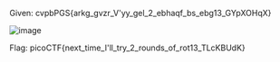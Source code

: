 Given: cvpbPGS{arkg_gvzr_V'yy_gel_2_ebhaqf_bs_ebg13_GYpXOHqX}

![image](https://user-images.githubusercontent.com/110505489/223934737-c2fe1836-f6cf-43ae-9e31-0ae79836fda3.png)

Flag: picoCTF{next_time_I'll_try_2_rounds_of_rot13_TLcKBUdK}
